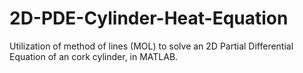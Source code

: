 # 2D-PDE-Cylinder-Heat-Equation
Utilization of method of lines (MOL) to solve an 2D Partial Differential Equation of an cork cylinder, in MATLAB.
